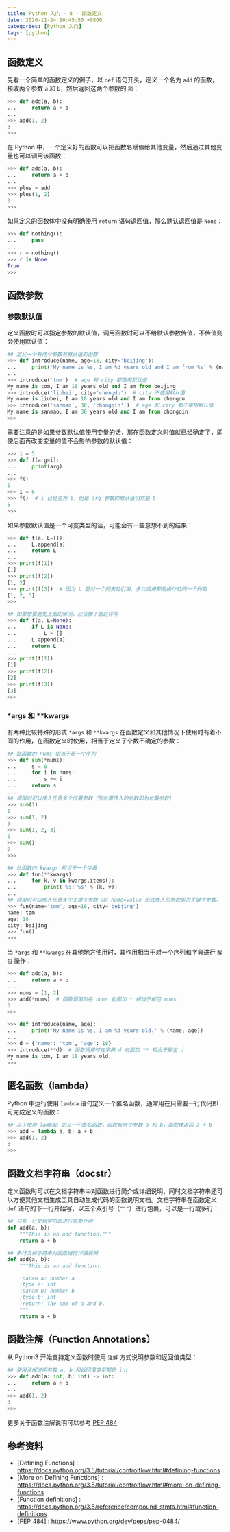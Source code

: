 ```yaml
---
title: Python 入门 - 8 - 函数定义
date: 2020-11-24 10:45:50 +0800
categories: [Python 入门]
tags: [python]
---
```


## 函数定义

先看一个简单的函数定义的例子，以 `def` 语句开头，定义一个名为 `add` 的函数，接收两个参数 `a` 和 `b`，然后返回这两个参数的 `和`：

```python
>>> def add(a, b):
...     return a + b
...
>>> add(1, 2)
3
>>>
```

在 Python 中，一个定义好的函数可以把函数名赋值给其他变量，然后通过其他变量也可以调用该函数：

```python
>>> def add(a, b):
...     return a + b
...
>>> plus = add
>>> plus(1, 2)
3
>>>
```

如果定义的函数体中没有明确使用 `return` 语句返回值，那么默认返回值是 `None`：

```python
>>> def nothing():
...     pass
...
>>> r = nothing()
>>> r is None
True
>>>
```

## 函数参数

### 参数默认值

定义函数时可以指定参数的默认值，调用函数时可以不给默认参数传值，不传值则会使用默认值：

```python
## 定义一个有两个参数有默认值的函数
>>> def introduce(name, age=18, city='beijing'):
...     print('My name is %s, I am %d years old and I am from %s' % (name, age, city))
...
>>> introduce('tom')  # age 和 city 都使用默认值
My name is tom, I am 18 years old and I am from beijing
>>> introduce('liubei', city='chengdu')  # city 不使用默认值
My name is liubei, I am 18 years old and I am from chengdu
>>> introduce('sanmao', 30, 'chongqin' )  # age 和 city 都不使用默认值
My name is sanmao, I am 30 years old and I am from chongqin
>>>
```

需要注意的是如果参数默认值使用变量的话，那在函数定义时值就已经确定了，即使后面再改变变量的值不会影响参数的默认值：

```python
>>> i = 5
>>> def f(arg=i):
...     print(arg)
...
>>> f()
5
>>> i = 6
>>> f()  # i 已经变为 6，但是 arg 参数的默认值仍然是 5
5
>>>
```

如果参数默认值是一个可变类型的话，可能会有一些意想不到的结果：

```python
>>> def f(a, L=[]):
...     L.append(a)
...     return L
...
>>> print(f(1))
[1]
>>> print(f(2))
[1, 2]
>>> print(f(3))  # 因为 L 是对一个列表的引用，多次调用都是操作的同一个列表
[1, 2, 3]
>>>

## 如果想要避免上面的情况，应该像下面这样写
>>> def f(a, L=None):
...     if L is None:
...         L = []
...     L.append(a)
...     return L
...
>>> print(f(1))
[1]
>>> print(f(2))
[2]
>>> print(f(3))
[3]
>>>
```

### *args 和 **kwargs

有两种比较特殊的形式 `*args` 和 `**kwargs` 在函数定义和其他情况下使用时有着不同的作用，在函数定义时使用，相当于定义了个数不确定的参数：

```python
## 此函数的 nums 相当于是一个序列
>>> def sum(*nums):
...     s = 0
...     for i in nums:
...         s += i
...     return s
...
## 调用时可以传入任意多个位置参数（按位置传入的参数即为位置参数）
>>> sum(1) 
1
>>> sum(1, 2)
3
>>> sum(1, 2, 3)
6
>>> sum() 
0
>>>
```

```python
## 此函数的 kwargs 相当于一个字典
>>> def fun(**kwargs):
...     for k, v in kwargs.items():
...         print('%s: %s' % (k, v))
...
## 调用时可以传入任意多个关键字参数（以 name=value 形式传入的参数即为关键字参数）
>>> fun(name='tom', age=18, city='beijing')
name: tom
age: 18
city: beijing
>>> fun()
>>>
```

当 `*args` 和 `**kwargs` 在其他地方使用时，其作用相当于对一个序列和字典进行 `解包` 操作：

```python
>>> def add(a, b):
...     return a + b
...
>>> nums = [1, 2]
>>> add(*nums)  # 函数调用时在 nums 前面加 * 相当于解包 nums
3
>>>
```

```python
>>> def introduce(name, age):
...     print('My name is %s, I am %d years old.' % (name, age))
...
>>> d = {'name': 'tom', 'age': 18}
>>> introduce(**d)  # 函数调用时在字典 d 前面加 ** 相当于解包 d
My name is tom, I am 18 years old.
>>>
```

## 匿名函数（lambda）

Python 中运行使用 `lambda` 语句定义一个匿名函数，通常用在只需要一行代码即可完成定义的函数：

```python
## 以下使用 lambda 定义一个匿名函数，函数有两个参数 a 和 b，函数体返回 a + b
>>> add = lambda a, b: a + b
>>> add(1, 2)
3
>>>
```

## 函数文档字符串（docstr）

定义函数时可以在文档字符串中对函数进行简介或详细说明，同时文档字符串还可以方便其他文档生成工具自动生成代码的函数说明文档。文档字符串在函数定义 `def` 语句的下一行开始写，以三个双引号（`"""`）进行包裹，可以是一行或多行：

```python
## 只有一行文档字符串进行简要介绍
def add(a, b):
    """This is an add function."""
    return a + b

## 多行文档字符串对函数进行详细说明
def add(a, b):
    """This is an add function.

    :param a: number a
    :type a: int
    :param b: number b
    :type b: int
    :return: The sum of a and b.
    """
    return a + b
```

## 函数注解（Function Annotations）

从 Python3 开始支持定义函数时使用 `注解` 方式说明参数和返回值类型：

```python
## 使用注解说明参数 a, b 和返回值类型都是 int
>>> def add(a: int, b: int) -> int:
...     return a + b
...
>>> add(1, 2)
3
>>>
```

更多关于函数注解说明可以参考 [PEP 484](https://www.python.org/dev/peps/pep-0484/)

## 参考资料

- [Defining Functions] : https://docs.python.org/3.5/tutorial/controlflow.html#defining-functions  
- [More on Defining Functions] : https://docs.python.org/3.5/tutorial/controlflow.html#more-on-defining-functions  
- [Function definitions] : https://docs.python.org/3.5/reference/compound_stmts.html#function-definitions  
- [PEP 484] : https://www.python.org/dev/peps/pep-0484/
